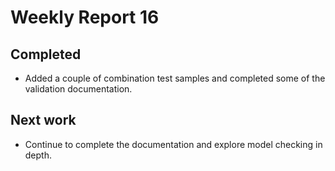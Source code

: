 # Weekly Report 16

## Completed

- Added a couple of combination test samples and completed some of the validation documentation.

## Next work

- Continue to complete the documentation and explore model checking in depth.